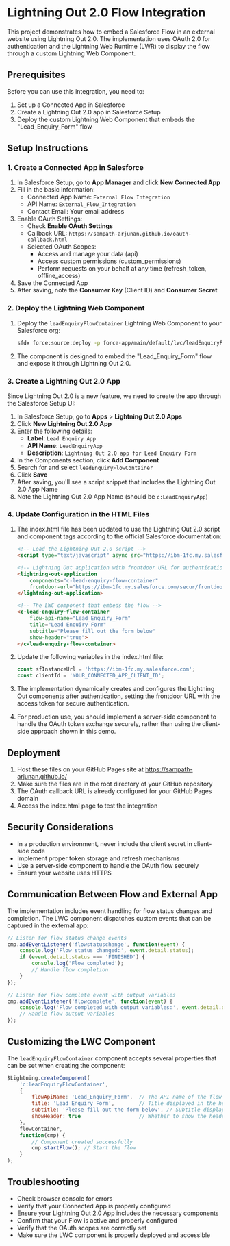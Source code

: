 # Lightning Out 2.0 Flow Integration

This project demonstrates how to embed a Salesforce Flow in an external website using Lightning Out 2.0. The implementation uses OAuth 2.0 for authentication and the Lightning Web Runtime (LWR) to display the flow through a custom Lightning Web Component.

## Prerequisites

Before you can use this integration, you need to:

1. Set up a Connected App in Salesforce
2. Create a Lightning Out 2.0 app in Salesforce Setup
3. Deploy the custom Lightning Web Component that embeds the "Lead_Enquiry_Form" flow

## Setup Instructions

### 1. Create a Connected App in Salesforce

1. In Salesforce Setup, go to **App Manager** and click **New Connected App**
2. Fill in the basic information:
   - Connected App Name: `External Flow Integration`
   - API Name: `External_Flow_Integration`
   - Contact Email: Your email address
3. Enable OAuth Settings:
   - Check **Enable OAuth Settings**
   - Callback URL: `https://sampath-arjunan.github.io/oauth-callback.html`
   - Selected OAuth Scopes:
     - Access and manage your data (api)
     - Access custom permissions (custom_permissions)
     - Perform requests on your behalf at any time (refresh_token, offline_access)
4. Save the Connected App
5. After saving, note the **Consumer Key** (Client ID) and **Consumer Secret**

### 2. Deploy the Lightning Web Component

1. Deploy the `leadEnquiryFlowContainer` Lightning Web Component to your Salesforce org:
   ```bash
   sfdx force:source:deploy -p force-app/main/default/lwc/leadEnquiryFlowContainer
   ```

2. The component is designed to embed the "Lead_Enquiry_Form" flow and expose it through Lightning Out 2.0.

### 3. Create a Lightning Out 2.0 App

Since Lightning Out 2.0 is a new feature, we need to create the app through the Salesforce Setup UI:

1. In Salesforce Setup, go to **Apps** > **Lightning Out 2.0 Apps**
2. Click **New Lightning Out 2.0 App**
3. Enter the following details:
   - **Label**: `Lead Enquiry App`
   - **API Name**: `LeadEnquiryApp`
   - **Description**: `Lightning Out 2.0 app for Lead Enquiry Form`
4. In the Components section, click **Add Component**
5. Search for and select `leadEnquiryFlowContainer`
6. Click **Save**
7. After saving, you'll see a script snippet that includes the Lightning Out 2.0 App Name
8. Note the Lightning Out 2.0 App Name (should be `c:LeadEnquiryApp`)

### 4. Update Configuration in the HTML Files

1. The index.html file has been updated to use the Lightning Out 2.0 script and component tags according to the official Salesforce documentation:
   ```html
   <!-- Load the Lightning Out 2.0 script -->
   <script type="text/javascript" async src="https://ibm-1fc.my.salesforce.com/lightning/lightning.out.latest/index.iife.prod.js"></script>
   
   <!-- Lightning Out application with frontdoor URL for authentication -->
   <lightning-out-application
       components="c-lead-enquiry-flow-container"
       frontdoor-url="https://ibm-1fc.my.salesforce.com/secur/frontdoor.jsp?sid=YOUR_ACCESS_TOKEN">
   </lightning-out-application>
   
   <!-- The LWC component that embeds the flow -->
   <c-lead-enquiry-flow-container
       flow-api-name="Lead_Enquiry_Form"
       title="Lead Enquiry Form"
       subtitle="Please fill out the form below"
       show-header="true">
   </c-lead-enquiry-flow-container>
   ```

2. Update the following variables in the index.html file:
   ```javascript
   const sfInstanceUrl = 'https://ibm-1fc.my.salesforce.com';
   const clientId = 'YOUR_CONNECTED_APP_CLIENT_ID';
   ```

3. The implementation dynamically creates and configures the Lightning Out components after authentication, setting the frontdoor URL with the access token for secure authentication.

4. For production use, you should implement a server-side component to handle the OAuth token exchange securely, rather than using the client-side approach shown in this demo.

## Deployment

1. Host these files on your GitHub Pages site at https://sampath-arjunan.github.io/
2. Make sure the files are in the root directory of your GitHub repository
3. The OAuth callback URL is already configured for your GitHub Pages domain
4. Access the index.html page to test the integration

## Security Considerations

- In a production environment, never include the client secret in client-side code
- Implement proper token storage and refresh mechanisms
- Use a server-side component to handle the OAuth flow securely
- Ensure your website uses HTTPS

## Communication Between Flow and External App

The implementation includes event handling for flow status changes and completion. The LWC component dispatches custom events that can be captured in the external app:

```javascript
// Listen for flow status change events
cmp.addEventListener('flowstatuschange', function(event) {
    console.log('Flow status changed:', event.detail.status);
    if (event.detail.status === 'FINISHED') {
        console.log('Flow completed');
        // Handle flow completion
    }
});

// Listen for flow complete event with output variables
cmp.addEventListener('flowcomplete', function(event) {
    console.log('Flow completed with output variables:', event.detail.outputVariables);
    // Handle flow output variables
});
```

## Customizing the LWC Component

The `leadEnquiryFlowContainer` component accepts several properties that can be set when creating the component:

```javascript
$Lightning.createComponent(
    'c:leadEnquiryFlowContainer',
    {
        flowApiName: 'Lead_Enquiry_Form',  // The API name of the flow to display
        title: 'Lead Enquiry Form',        // Title displayed in the header
        subtitle: 'Please fill out the form below', // Subtitle displayed in the header
        showHeader: true                   // Whether to show the header section
    },
    flowContainer,
    function(cmp) {
        // Component created successfully
        cmp.startFlow(); // Start the flow
    }
);
```

## Troubleshooting

- Check browser console for errors
- Verify that your Connected App is properly configured
- Ensure your Lightning Out 2.0 App includes the necessary components
- Confirm that your Flow is active and properly configured
- Verify that the OAuth scopes are correctly set
- Make sure the LWC component is properly deployed and accessible

